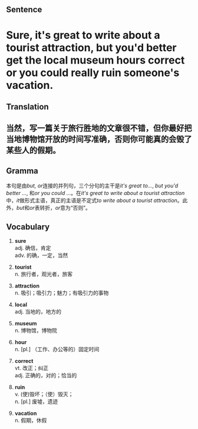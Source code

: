 ## Sentence

<h1>Sure, it's great to write about a tourist attraction, but you'd better get the local museum hours correct or you could really ruin someone's vacation.</h1>

## Translation

<h2>当然，写一篇关于旅行胜地的文章很不错，但你最好把当地博物馆开放的时间写准确，否则你可能真的会毁了某些人的假期。</h2>

## Gramma     

本句是由*but, or*连接的并列句，三个分句的主干是*it's great to...*, *but you'd better ...*, 和*or you could ...*。在*it's great to write about a tourist attraction*中，*it*做形式主语，真正的主语是不定式*to write about a tourist attraction*。此外，*but*和*or*表转折，*or*意为“否则”。      


## Vocabulary   

1. **sure**      
adj. 确信，肯定       
adv. 的确，一定，当然       

2. **tourist**       
n. 旅行者，观光者，旅客        

3. **attraction**        
n. 吸引；吸引力；魅力；有吸引力的事物         

4. **local**        
adj. 当地的，地方的         

5. **museum**       
n. 博物馆，博物院         

6. **hour**         
n. [pl.] （工作、办公等的）固定时间         

7. **correct**         
vt. 改正；纠正        
adj. 正确的，对的；恰当的         

8. **ruin**        
v. (使)毁坏；（使）毁灭；       
n. [pl.] 废墟，遗迹          

9. **vacation**        
n. 假期，休假        

